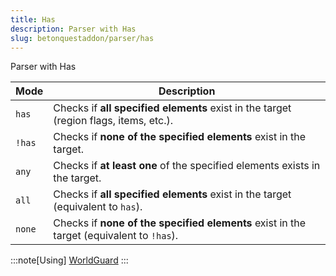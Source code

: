 ```yaml
---
title: Has
description: Parser with Has
slug: betonquestaddon/parser/has
---
```


Parser with Has

| Mode   | Description                                                                              |
|--------|------------------------------------------------------------------------------------------|
| `has`  | Checks if **all specified elements** exist in the target (region flags, items, etc.).    |
| `!has` | Checks if **none of the specified elements** exist in the target.                        |
| `any`  | Checks if **at least one** of the specified elements exists in the target.               |
| `all`  | Checks if **all specified elements** exist in the target (equivalent to `has`).          |
| `none` | Checks if **none of the specified elements** exist in the target (equivalent to `!has`). |

:::note[Using]
[WorldGuard](https://jiminstudio.github.io/betonquestaddon/compatibility/worldguard/)
:::